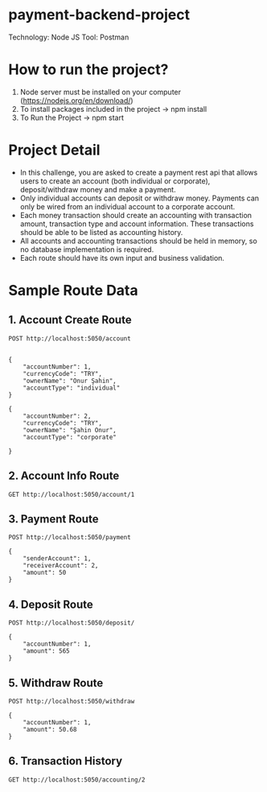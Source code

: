 # payment-backend-project

Technology: Node JS
Tool: Postman

# How to run the project?
1) Node server must be installed on your computer (https://nodejs.org/en/download/)
2) To install packages included in the project ->  npm install
3) To Run the Project -> npm start

# Project Detail

- In this challenge, you are asked to create a payment rest api that allows users to create an account (both individual or corporate), deposit/withdraw money and make a payment.
- Only individual accounts can deposit or withdraw money. Payments can only be wired from an individual account to a corporate account.
- Each money transaction should create an accounting with transaction amount, transaction type and account information. These transactions should be able to be listed as accounting history.
- All accounts and accounting transactions should be held in memory, so no database implementation is required.
- Each route should have its own input and business validation. 

# Sample Route Data

## 1. Account Create Route
```
POST http://localhost:5050/account
```
```

{
    "accountNumber": 1,
    "currencyCode": "TRY",
    "ownerName": "Onur Şahin",
    "accountType": "individual"
}
```
```
{
    "accountNumber": 2,
    "currencyCode": "TRY",
    "ownerName": "Şahin Onur",
    "accountType": "corporate"

}
```

## 2. Account Info Route
```
GET http://localhost:5050/account/1
```

## 3. Payment Route
```
POST http://localhost:5050/payment
```
```
{
    "senderAccount": 1,
    "receiverAccount": 2,
    "amount": 50
}
```

## 4. Deposit Route
```
POST http://localhost:5050/deposit/
```
```
{
    "accountNumber": 1,
    "amount": 565
}
```

## 5. Withdraw Route
```
POST http://localhost:5050/withdraw
```
```
{
    "accountNumber": 1,
    "amount": 50.68
}
```

## 6. Transaction History
```
GET http://localhost:5050/accounting/2
```
